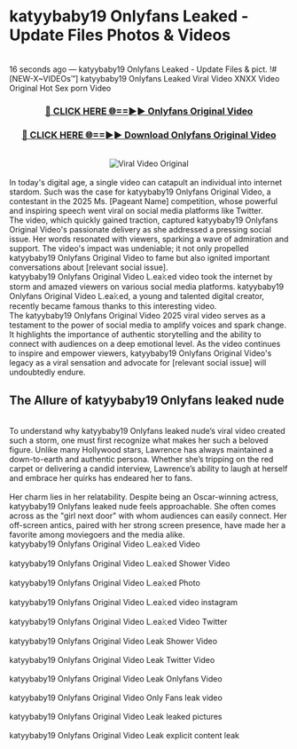 # katyybaby19 Onlyfans Leaked - Update Files Photos & Videos 
<br>
16 seconds ago — katyybaby19 Onlyfans Leaked - Update Files & pict. !#[NEW-X~VIDEOs™] katyybaby19 Onlyfans Leaked Viral Video XNXX Video Original Hot Sex porn Video
<br>
<div align="center">
<h3><a href="http://freeplayer.one?title=katyybaby19&ref=25OR" rel="nofollow">🔴 CLICK HERE 🌐==►► Onlyfans Original Video</a></h3>
<h3><a href="http://freeplayer.one?title=katyybaby19&ref=25OR" rel="nofollow">🔴 CLICK HERE 🌐==►► Download Onlyfans Original Video</a></h3>
<br>
<a href="http://freeplayer.one?title=katyybaby19&ref=25OR" rel="nofollow" data-target="animated-image.originalLink"><img src="https://i.ibb.co.com/xMMVF88/686577567.gif" alt="Viral Video Original" style="max-width: 100%; display: inline-block;" data-target="animated-image.originalImage"></a>
</div>
<br>
In today's digital age, a single video can catapult an individual into internet stardom. Such was the case for katyybaby19 Onlyfans Original Video, a contestant in the 2025 Ms. [Pageant Name] competition, whose powerful and inspiring speech went viral on social media platforms like Twitter.
<br>
The video, which quickly gained traction, captured katyybaby19 Onlyfans Original Video's passionate delivery as she addressed a pressing social issue. Her words resonated with viewers, sparking a wave of admiration and support. The video's impact was undeniable; it not only propelled katyybaby19 Onlyfans Original Video to fame but also ignited important conversations about [relevant social issue].
<br>
katyybaby19 Onlyfans Original Video L.ea𝚔ed video took the internet by storm and amazed viewers on various social media platforms. katyybaby19 Onlyfans Original Video L.ea𝚔ed, a young and talented digital creator, recently became famous thanks to this interesting video.
<br>
The katyybaby19 Onlyfans Original Video 2025 viral video serves as a testament to the power of social media to amplify voices and spark change. It highlights the importance of authentic storytelling and the ability to connect with audiences on a deep emotional level. As the video continues to inspire and empower viewers, katyybaby19 Onlyfans Original Video's legacy as a viral sensation and advocate for [relevant social issue] will undoubtedly endure.
<br>
<h2>The Allure of katyybaby19 Onlyfans leaked nude</h2>
<br>
To understand why katyybaby19 Onlyfans leaked nude’s viral video created such a storm, one must first recognize what makes her such a beloved figure. Unlike many Hollywood stars, Lawrence has always maintained a down-to-earth and authentic persona. Whether she’s tripping on the red carpet or delivering a candid interview, Lawrence’s ability to laugh at herself and embrace her quirks has endeared her to fans.
<br><br>
Her charm lies in her relatability. Despite being an Oscar-winning actress, katyybaby19 Onlyfans leaked nude feels approachable. She often comes across as the "girl next door" with whom audiences can easily connect. Her off-screen antics, paired with her strong screen presence, have made her a favorite among moviegoers and the media alike.
<br>
katyybaby19 Onlyfans Original Video L.ea𝚔ed Video
<br><br>
katyybaby19 Onlyfans Original Video L.ea𝚔ed Shower Video
<br><br>
katyybaby19 Onlyfans Original Video L.ea𝚔ed Photo
<br><br>
katyybaby19 Onlyfans Original Video L.ea𝚔ed video instagram
<br><br>
katyybaby19 Onlyfans Original Video L.ea𝚔ed Video Twitter
<br><br>
katyybaby19 Onlyfans Original Video Leak Shower Video
<br><br>
katyybaby19 Onlyfans Original Video Leak Twitter Video
<br><br>
katyybaby19 Onlyfans Original Video Leak Onlyfans Video
<br><br>
katyybaby19 Onlyfans Original Video Only Fans leak video
<br><br>
katyybaby19 Onlyfans Original Video Leak leaked pictures
<br><br>
katyybaby19 Onlyfans Original Video Leak explicit content leak